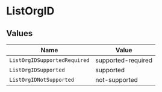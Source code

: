 # ListOrgID


## Values

| Name                         | Value                        |
| ---------------------------- | ---------------------------- |
| `ListOrgIDSupportedRequired` | supported-required           |
| `ListOrgIDSupported`         | supported                    |
| `ListOrgIDNotSupported`      | not-supported                |